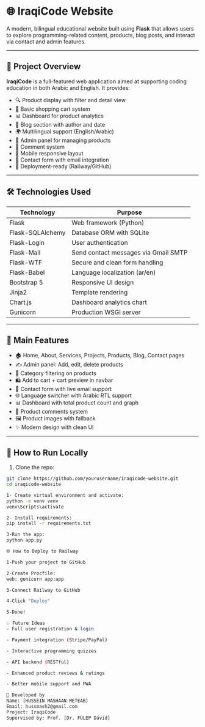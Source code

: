 # 🌐 IraqiCode Website

A modern, bilingual educational website built using **Flask** that allows users to explore programming-related content, products, blog posts, and interact via contact and admin features.

---

## 📌 Project Overview

**IraqiCode** is a full-featured web application aimed at supporting coding education in both Arabic and English. It provides:

- 🔍 Product display with filter and detail view  
- 🛒 Basic shopping cart system  
- 📊 Dashboard for product analytics  
- 📝 Blog section with author and date  
- 🌍 Multilingual support (English/Arabic)  
- 🔐 Admin panel for managing products  
- 💬 Comment system  
- 📱 Mobile responsive layout  
- 📧 Contact form with email integration  
- 🚀 Deployment-ready (Railway/GitHub)

---

## 🛠️ Technologies Used

| Technology        | Purpose                               |
|------------------|----------------------------------------|
| Flask            | Web framework (Python)                 |
| Flask-SQLAlchemy | Database ORM with SQLite               |
| Flask-Login      | User authentication                    |
| Flask-Mail       | Send contact messages via Gmail SMTP   |
| Flask-WTF        | Secure and clean form handling         |
| Flask-Babel      | Language localization (ar/en)          |
| Bootstrap 5      | Responsive UI design                   |
| Jinja2           | Template rendering                     |
| Chart.js         | Dashboard analytics chart              |
| Gunicorn         | Production WSGI server                 |

---

## 🧱 Main Features

- 🏠 Home, About, Services, Projects, Products, Blog, Contact pages
- ✍️ Admin panel: Add, edit, delete products
- 📂 Category filtering on products
- 🛍️ Add to cart + cart preview in navbar
- 📧 Contact form with live email support
- 🌐 Language switcher with Arabic RTL support
- 📊 Dashboard with total product count and graph
- 💬 Product comments system
- 🖼️ Product images with fallback
- ✨ Modern design with clean UI

---

## 🚀 How to Run Locally

1. Clone the repo:
```bash
git clone https://github.com/yourusername/iraqicode-website.git
cd iraqicode-website

1- Create virtual environment and activate:
python -m venv venv
venv\Scripts\activate

2- Install requirements:
pip install -r requirements.txt

3-Run the app:
python app.py

🌐 How to Deploy to Railway

1-Push your project to GitHub

2-Create Procfile:
web: gunicorn app:app

3-Connect Railway to GitHub

4-Click "Deploy"

5-Done!

💡 Future Ideas
- Full user registration & login

- Payment integration (Stripe/PayPal)

- Interactive programming quizzes

- API backend (RESTful)

- Enhanced product reviews & ratings

- Better mobile support and PWA

👤 Developed by
Name: [HUSSEIN MASHAAN METEAB]
Email: hussmash2@gmail.com
Project: IraqiCode
Supervised by: Prof. [Dr. FÜLEP Dávid]











